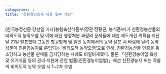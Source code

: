 ```yaml
---
categories: i
title: "친환경인증제 내용 일부 개선"
---
```

[한국농정신문 강선일 기자]농림축산식품부(장관 정황근, 농식품부)가 친환경농산물의 비의도적 농약오염 및 이에 대한 행정처분 과정의 문제들에 대한 제도개선 계획을 지난달 21일 발표했다.그동안 항공방제 및 일반 농지에서의 농약 살포 시 바람에 날려 농약 성분이 친환경농지로 혼입되는 ‘비의도적 농약오염’으로 인해, 친환경농산물 인증을 취소당하고 농산물 판매를 금지당하는 사례도 비일비재했다. 물론 「친환경농어업 육성 및 유기식품 등의 관리·지원에 관한 법률(친환경농어업법)」에선 친환경농지 또는 작물의 비의도적 농약 오염 시 1~2차 오염